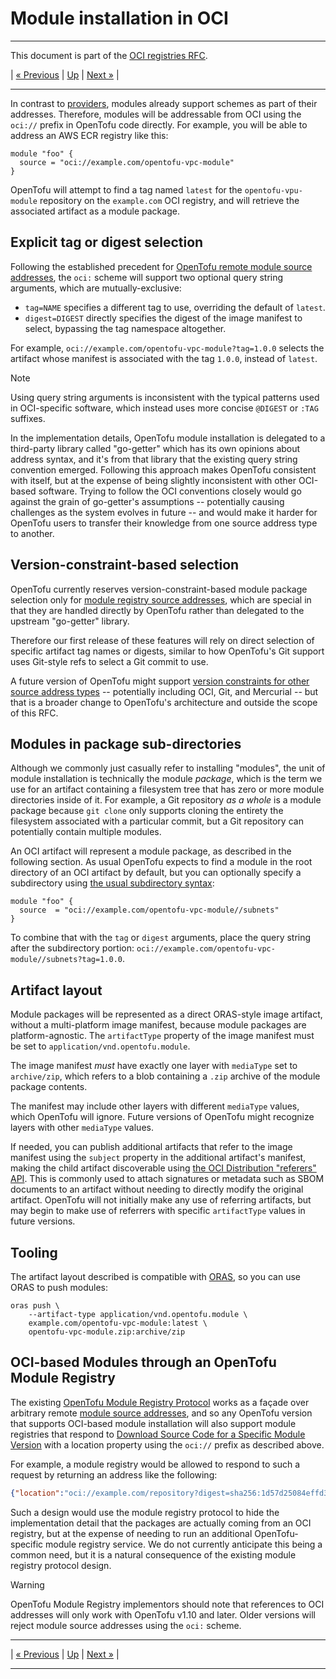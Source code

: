 
# Module installation in OCI

---

This document is part of the [OCI registries RFC](../20241206-oci-registries.md).

| [« Previous](4-providers.md) | [Up](../20241206-oci-registries.md) | [Next »](6-authentication.md) |

---

In contrast to [providers](4-providers.md), modules already support schemes as part of their addresses. Therefore, modules will be addressable from OCI using the `oci://` prefix in OpenTofu code directly. For example, you will be able to address an AWS ECR registry like this:

```hcl
module "foo" {
  source = "oci://example.com/opentofu-vpc-module"
}
```

OpenTofu will attempt to find a tag named `latest` for the `opentofu-vpu-module` repository on the `example.com` OCI registry, and will retrieve the associated artifact as a module package.

## Explicit tag or digest selection

Following the established precedent for [OpenTofu remote module source addresses](https://opentofu.org/docs/language/modules/sources/), the `oci:` scheme will support two optional query string arguments, which are mutually-exclusive:

* `tag=NAME` specifies a different tag to use, overriding the default of `latest`.
* `digest=DIGEST` directly specifies the digest of the image manifest to select, bypassing the tag namespace altogether.

For example, `oci://example.com/opentofu-vpc-module?tag=1.0.0` selects the artifact whose manifest is associated with the tag `1.0.0`, instead of `latest`.

> [!NOTE]
> Using query string arguments is inconsistent with the typical patterns used in OCI-specific software, which instead uses more concise `@DIGEST` or `:TAG` suffixes.
>
> In the implementation details, OpenTofu module installation is delegated to a third-party library called "go-getter" which has its own opinions about address syntax, and it's from that library that the existing query string convention emerged. Following this approach makes OpenTofu consistent with itself, but at the expense of being slightly inconsistent with other OCI-based software. Trying to follow the OCI conventions closely would go against the grain of go-getter's assumptions -- potentially causing challenges as the system evolves in future -- and would make it harder for OpenTofu users to transfer their knowledge from one source address type to another.

## Version-constraint-based selection

OpenTofu currently reserves version-constraint-based module package selection only for [module registry source addresses](https://opentofu.org/docs/language/modules/sources/#module-registry), which are special in that they are handled directly by OpenTofu rather than delegated to the upstream "go-getter" library.

Therefore our first release of these features will rely on direct selection of specific artifact tag names or digests, similar to how OpenTofu's Git support uses Git-style refs to select a Git commit to use.

A future version of OpenTofu might support [version constraints for other source address types](https://github.com/opentofu/opentofu/issues/2495) -- potentially including OCI, Git, and Mercurial -- but that is a broader change to OpenTofu's architecture and outside the scope of this RFC.

## Modules in package sub-directories

Although we commonly just casually refer to installing "modules", the unit of module installation is technically the module _package_, which is the term we use for an artifact containing a filesystem tree that has zero or more module directories inside of it. For example, a Git repository _as a whole_ is a module package because `git clone` only supports cloning the entirety the filesystem associated with a particular commit, but a Git repository can potentially contain multiple modules.

An OCI artifact will represent a module package, as described in the following section. As usual OpenTofu expects to find a module in the root directory of an OCI artifact by default, but you can optionally specify a subdirectory using [the usual subdirectory syntax](https://opentofu.org/docs/language/modules/sources/#modules-in-package-sub-directories):

```hcl
module "foo" {
  source  = "oci://example.com/opentofu-vpc-module//subnets"
}
```

To combine that with the `tag` or `digest` arguments, place the query string after the subdirectory portion: `oci://example.com/opentofu-vpc-module//subnets?tag=1.0.0`.

## Artifact layout

Module packages will be represented as a direct ORAS-style image artifact, without a multi-platform image manifest, because module packages are platform-agnostic. The `artifactType` property of the image manifest must be set to `application/vnd.opentofu.module`.

The image manifest _must_ have exactly one layer with `mediaType` set to `archive/zip`, which refers to a blob containing a `.zip` archive of the module package contents.

The manifest may include other layers with different `mediaType` values, which OpenTofu will ignore. Future versions of OpenTofu might recognize layers with other `mediaType` values.

If needed, you can publish additional artifacts that refer to the image manifest using the `subject` property in the additional artifact's manifest, making the child artifact discoverable using [the OCI Distribution "referers" API](https://github.com/opencontainers/distribution-spec/blob/main/spec.md#listing-referrers). This is commonly used to attach signatures or metadata such as SBOM documents to an artifact without needing to directly modify the original artifact. OpenTofu will not initially make any use of referring artifacts, but may begin to make use of referrers with specific `artifactType` values in future versions.

## Tooling

The artifact layout described is compatible with [ORAS](https://oras.land/), so you can use ORAS to push modules:

```
oras push \
    --artifact-type application/vnd.opentofu.module \
    example.com/opentofu-vpc-module:latest \
    opentofu-vpc-module.zip:archive/zip
```

## OCI-based Modules through an OpenTofu Module Registry

The existing [OpenTofu Module Registry Protocol](https://opentofu.org/docs/internals/module-registry-protocol/) works as a façade over arbitrary remote [module source addresses](https://opentofu.org/docs/language/modules/sources/), and so any OpenTofu version that supports OCI-based module installation will also support module registries that respond to [Download Source Code for a Specific Module Version](https://opentofu.org/docs/internals/module-registry-protocol/#download-source-code-for-a-specific-module-version) with a location property using the `oci://` prefix as described above.

For example, a module registry would be allowed to respond to such a request by returning an address like the following:

```json
{"location":"oci://example.com/repository?digest=sha256:1d57d25084effd3fdfd902eca00020b34b1fb020253b84d7dd471301606015ac"}
```

Such a design would use the module registry protocol to hide the implementation detail that the packages are actually coming from an OCI registry, but at the expense of needing to run an additional OpenTofu-specific module registry service. We do not currently anticipate this being a common need, but it is a natural consequence of the existing module registry protocol design.

> [!WARNING]
> OpenTofu Module Registry implementors should note that references to OCI addresses will only work with OpenTofu v1.10 and later. Older versions will reject module source addresses using the `oci:` scheme.

---

| [« Previous](4-providers.md) | [Up](../20241206-oci-registries.md) | [Next »](6-authentication.md) |

---

